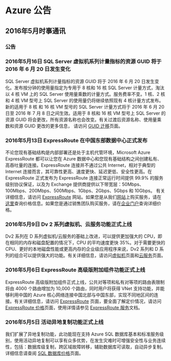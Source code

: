 <properties
	pageTitle="历史公告 2016年5月 - Microsoft Azure"
    description="历史公告 2016年5月"
    services=""
    documentationCenter=""
    authors=""
    manager=""
    editor=""
    tags=""/>

<tags ms.service="what-is-new_archives" ms.date="" wacn.date="" wacn.lang="cn"/>

# Azure 公告
## 2016年5月时事通讯

### 公告
### 2016年5月16日 SQL Server 虚拟机系列计量指标的资源 GUID 将于 2016 年 6 月 20 日发生变化 
SQL Server 虚拟机系列计量指标的资源 GUID 将于 2016 年 6 月 20 日发生变化。发布按分钟的使用量指定为专用于 8 核和 16 核 SQL Server 计量方式，淘汰以 4 核 VM 上的 SQL Server 使用量乘数的计量方式。服务费率不变。1 核、2 核和 4 核 VM 型号上 SQL Server 的使用量仍将继续依照现有 4 核计量方式发布。新的适用于 8 核 和 16 核 VM 型号的 SQL Server 计量方式将于 2016 年 6 月 20 日至 2016 年 7 月 8 日之间生效。适用于 8 核和 16 核 VM 型号上 SQL Server 的资源 GUID 将会更改，所有资源名称也会改变。有关过渡后资源名称、使用量乘数和资源 GUID 更改的更多信息， 请访问 [GUID 迁移](/support/guid-migration)页面。 

### 2016年5月13日 ExpressRoute 在中国东部数据中心正式发布  
不论您现有基础结构是内部部署还是处于主机代管环境，Microsoft Azure ExpressRoute 都可以让您在 Azure 数据中心和您现有基础结构之间创建私有、高吞吐量的连接。ExpressRoute 连接并不通过公共 Internet，相对于典型的 Internet 连接而言，其可靠性更高、速度更快、延迟更低、安全性更高。在 ExpressRoute 正式发布为 ExpressRoute 连接正常运行时间提供 99.9% 的服务级别协议保证，以及为 Exchange 提供商提供以下带宽层：50Mbps、100Mbps、200Mbps、500Mbps、1Gbps、2Gbps、5Gbps 和 10Gbps。 有关详细信息，请访问 [ExpressRoute](/home/features/expressroute/) 网站。如果您是从我们[网站](https://www.azure.cn/)上购买服务，请在[这里](/home/features/expressroute/#price)查询价格信息。如果您是通过销售团队购买服务，请在[企业门户](http://ea.azure.cn/)查询详细价格。 


### 2016年5月9日 Dv 2 系列虚拟机、云服务功能正式上线 
Dv2 系列在 D 系列虚拟机/云服务的基础上改进，可以提供更加强大的 CPU，即在相同的内存和磁盘配置的情况下，CPU 的平均速度更快 35%。对于需要更快的 CPU、更好的本地磁盘性能或更高内存的企业级应用程序来说，Dv2 系列和 D 系列的组合可以提供强大的功能。有关详细信息，请访问[虚拟机](/home/features/virtual-machines/)页面和[云服务](/home/features/cloud-services/)页面。 

### 2016年5月6日 ExpressRoute 高级版附加组件功能正式上线 
ExpressRoute 高级版附加组件正式上线，公共对等项和私有对等项的路由表限制将由 4000 个路由增加为 10,000 个路由，同时用户将获得 VNet 支持功能，并能够利用中国的 Azure 核心网络连接中国北部与中国东部，实现不同地区间的连接。有关详细信息，请访问 [ExpressRoute](/home/features/expressroute/) 页面，要全面了解定价情况，请访问 [ExpressRoute 价格](/home/features/expressroute/#price)页面，使用详情请参见 [ExpressRoute 服务](/documentation/services/expressroute/)文档。 


### 2016年5月5日 活动异地复制功能正式上线 
我们扩展了异地复制功能，此功能现在支持 Azure SQL 数据库基本和标准服务级别，使用活动异地复制可以享有众多优势，在发生灾难时可增强安全性与业务连续性，包括：数据库级复制，跨区域故障转移，辅助数据库可读取，自动异步复制。详细信息请查阅 [SQL 数据库价格](/home/features/sql-database/#price)页面。 

